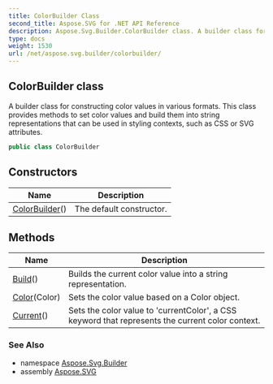 ```yaml
---
title: ColorBuilder Class
second_title: Aspose.SVG for .NET API Reference
description: Aspose.Svg.Builder.ColorBuilder class. A builder class for constructing color values in various formats. This class provides methods to set color values and build them into string representations that can be used in styling contexts such as CSS or SVG attributes
type: docs
weight: 1530
url: /net/aspose.svg.builder/colorbuilder/
---
```

## ColorBuilder class

A builder class for constructing color values in various formats. This class provides methods to set color values and build them into string representations that can be used in styling contexts, such as CSS or SVG attributes.

```csharp
public class ColorBuilder
```

## Constructors

| Name | Description |
| --- | --- |
| [ColorBuilder](colorbuilder/)() | The default constructor. |

## Methods

| Name | Description |
| --- | --- |
| [Build](../../aspose.svg.builder/colorbuilder/build/)() | Builds the current color value into a string representation. |
| [Color](../../aspose.svg.builder/colorbuilder/color/)(Color) | Sets the color value based on a Color object. |
| [Current](../../aspose.svg.builder/colorbuilder/current/)() | Sets the color value to 'currentColor', a CSS keyword that represents the current color context. |

### See Also

* namespace [Aspose.Svg.Builder](../../aspose.svg.builder/)
* assembly [Aspose.SVG](../../)
